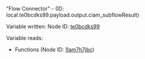 "Flow Connector" - (ID: local.te0bcdks99.payload.output.ciam_subflowResult)

Variable written:
Node ID: [te0bcdks99](../nodes/te0bcdks99.md)

Variable reads:
* Functions (Node ID: [1lam7h7jbc](../nodes/1lam7h7jbc.md))
